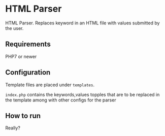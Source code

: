 # HTML Parser

HTML Parser. Replaces keyword in an HTML file with values submitted by the user.

## Requirements

PHP7 or newer

## Configuration

Template files are placed under `templates`.

`index.php` contains the keywords,values topples that are to be replaced in the template among with other configs for the parser

## How to run

Really?